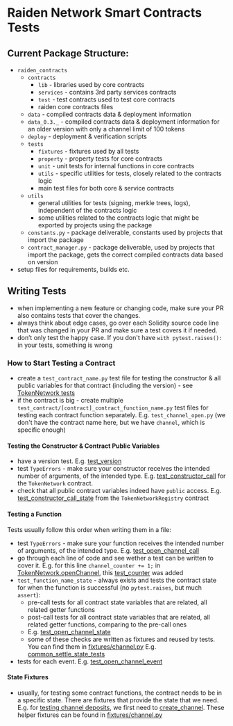 # Raiden Network Smart Contracts Tests

## Current Package Structure:

- `raiden_contracts`
    - `contracts`
        - `lib` - libraries used by core contracts
        - `services` - contains 3rd party services contracts
        - `test` - test contracts used to test core contracts
        - raiden core contracts files
    - `data` - compiled contracts data & deployment information
    - `data_0.3._` - compiled contracts data & deployment information for an older version with only a channel limit of 100 tokens
    - `deploy` - deployment & verification scripts
    - `tests`
        - `fixtures` - fixtures used by all tests
        - `property` - property tests for core contracts
        - `unit` - unit tests for internal functions in core contracts
        - `utils` - specific utilities for tests, closely related to the contracts logic
        - main test files for both core & service contracts
    - `utils`
        - general utilities for tests (signing, merkle trees, logs), independent of the contracts logic
        - some utilities related to the contracts logic that might be exported by projects using the package
    - `constants.py` - package deliverable, constants used by projects that import the package
    - `contract_manager.py` - package deliverable, used by projects that import the package, gets the correct compiled contracts data based on version
- setup files for requirements, builds etc.


## Writing Tests

- when implementing a new feature or changing code, make sure your PR also contains tests that cover the changes.
- always think about edge cases, go over each Solidity source code line that was changed in your PR and make sure a test covers it if needed.
- don’t only test the happy case. If you don't have `with pytest.raises():` in your tests, something is wrong


### How to Start Testing a Contract

- create a `test_contract_name.py` test file for testing the constructor & all public variables for that contract (including the version) - see [TokenNetwork tests](/raiden_contracts/tests/test_token_network.py)
- if the contract is big - create multiple `test_contract/[contract]_contract_function_name.py` test files for testing each contract function separately. E.g. `test_channel_open.py` (we don't have the contract name here, but we have `channel`, which is specific enough)

#### Testing the Constructor & Contract Public Variables

- have a version test. E.g. [test_version](https://github.com/raiden-network/raiden-contracts/blob/5189111e4528004b43b8090a6603e6a68de2202e/raiden_contracts/tests/test_token_network.py#L16)
- test `TypeErrors` - make sure your constructor receives the intended number of arguments, of the intended type. E.g. [test_constructor_call](https://github.com/raiden-network/raiden-contracts/blob/5189111e4528004b43b8090a6603e6a68de2202e/raiden_contracts/tests/test_token_network.py#L20) for the `TokenNetwork` contract.
- check that all public contract variables indeed have `public` access. E.g. [test_constructor_call_state](https://github.com/raiden-network/raiden-contracts/blob/5189111e4528004b43b8090a6603e6a68de2202e/raiden_contracts/tests/test_token_network_registry.py#L84) from the `TokenNetworkRegistry` contract

#### Testing a Function

Tests usually follow this order when writing them in a file:

- test `TypeErrors` - make sure your function receives the intended number of arguments, of the intended type. E.g. [test_open_channel_call](https://github.com/raiden-network/raiden-contracts/blob/5189111e4528004b43b8090a6603e6a68de2202e/raiden_contracts/tests/test_channel_open.py#L25)
- go through each line of code and see wether a test can be written to cover it. E.g. for this line `channel_counter += 1;` in [TokenNetwork.openChannel](https://github.com/raiden-network/raiden-contracts/blob/5189111e4528004b43b8090a6603e6a68de2202e/raiden_contracts/contracts/TokenNetwork.sol#L267), this [test_counter](https://github.com/raiden-network/raiden-contracts/blob/5189111e4528004b43b8090a6603e6a68de2202e/raiden_contracts/tests/test_channel_open.py#L75) was added
- `test_function_name_state` - always exists and tests the contract state for when the function is successful (no `pytest.raises`, but much `assert`):
    - pre-call tests for all contract state variables that are related, all  related getter functions
    - post-call tests for all contract state variables that are related, all  related getter functions, comparing to the pre-call ones
    - E.g. [test_open_channel_state](https://github.com/raiden-network/raiden-contracts/blob/5189111e4528004b43b8090a6603e6a68de2202e/raiden_contracts/tests/test_channel_open.py#L152)
    - some of these checks are written as fixtures and reused by tests. You can find them in [fixtures/channel.py](https://github.com/raiden-network/raiden-contracts/blob/5189111e4528004b43b8090a6603e6a68de2202e/raiden_contracts/tests/fixtures/channel.py) E.g. [common_settle_state_tests](https://github.com/raiden-network/raiden-contracts/blob/5189111e4528004b43b8090a6603e6a68de2202e/raiden_contracts/tests/fixtures/channel.py#L271)
- tests for each event. E.g. [test_open_channel_event](https://github.com/raiden-network/raiden-contracts/blob/5189111e4528004b43b8090a6603e6a68de2202e/raiden_contracts/tests/test_channel_open.py#L315)

#### State Fixtures

- usually, for testing some contract functions, the contract needs to be in a specific state. There are fixtures that provide the state that we need. E.g. for [testing channel deposits](https://github.com/raiden-network/raiden-contracts/blob/5189111e4528004b43b8090a6603e6a68de2202e/raiden_contracts/tests/test_channel_deposit.py#L225), we first need to [create_channel](https://github.com/raiden-network/raiden-contracts/blob/5189111e4528004b43b8090a6603e6a68de2202e/raiden_contracts/tests/fixtures/channel.py#L33). These helper fixtures can be found in [fixtures/channel.py](https://github.com/raiden-network/raiden-contracts/blob/5189111e4528004b43b8090a6603e6a68de2202e/raiden_contracts/tests/fixtures/channel.py)
